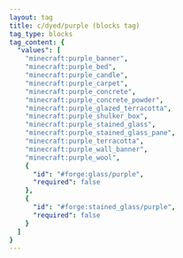```yaml
---
layout: tag
title: c/dyed/purple (blocks tag)
tag_type: blocks
tag_content: {
  "values": [
    "minecraft:purple_banner",
    "minecraft:purple_bed",
    "minecraft:purple_candle",
    "minecraft:purple_carpet",
    "minecraft:purple_concrete",
    "minecraft:purple_concrete_powder",
    "minecraft:purple_glazed_terracotta",
    "minecraft:purple_shulker_box",
    "minecraft:purple_stained_glass",
    "minecraft:purple_stained_glass_pane",
    "minecraft:purple_terracotta",
    "minecraft:purple_wall_banner",
    "minecraft:purple_wool",
    {
      "id": "#forge:glass/purple",
      "required": false
    },
    {
      "id": "#forge:stained_glass/purple",
      "required": false
    }
  ]
}
---
```

